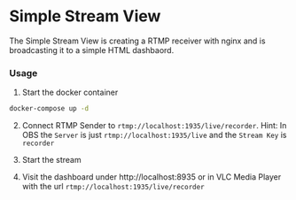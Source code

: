 # Simple Stream View

The Simple Stream View is creating a RTMP receiver with nginx and is broadcasting it to a simple HTML dashbaord.

### Usage

1) Start the docker container
```bash
docker-compose up -d
```

2) Connect RTMP Sender to `rtmp://localhost:1935/live/recorder`. Hint: In OBS the `Server` is just `rtmp://localhost:1935/live` and the `Stream Key` is `recorder`

3) Start the stream

4) Visit the dashboard under http://localhost:8935 or in VLC Media Player with the url `rtmp://localhost:1935/live/recorder`

